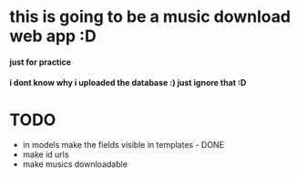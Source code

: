 # this is going to be a music download web app :D
#### just for practice 

#### i dont know why i uploaded the database :) just ignore that :D


# TODO
- in models make the fields visible in templates - DONE
- make id urls 
- make musics downloadable

